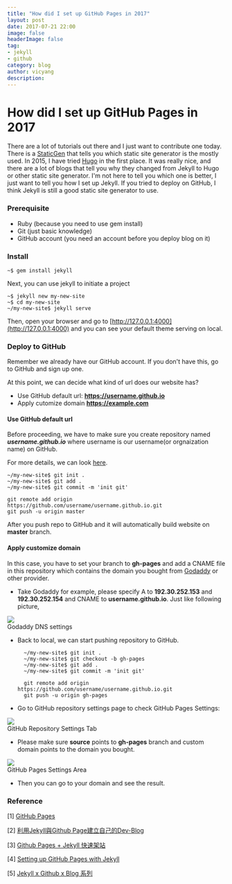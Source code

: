 ```yaml
---
title: "How did I set up GitHub Pages in 2017"
layout: post
date: 2017-07-21 22:00
image: false
headerImage: false
tag:
- jekyll
- github
category: blog
author: vicyang
description: 
---
```




# How did I set up GitHub Pages in 2017

There are a lot of tutorials out there and I just want to contribute one today. There is a [StaticGen](https://www.staticgen.com) that tells you which static site generator is the mostly used. In 2015, I have tried [Hugo](http://gohugo.io/) in the first place. It was really nice, and there are a lot of blogs that tell you why they changed from Jekyll to Hugo or other static site generator. I'm not here to tell you which one is better, I just want to tell you how I set up Jekyll. If you tried to deploy on GitHub, I think Jekyll is still a good static site generator to use.

### Prerequisite

- Ruby (because you need to use gem install)
- Git (just basic knowledge)
- GitHub account (you need an account before you deploy blog on it)

### Install

	~$ gem install jekyll
	
Next, you can use jekyll to initiate a project
	
	~$ jekyll new my-new-site
	~$ cd my-new-site
	~/my-new-site$ jekyll serve

Then, open your browser and go to [http://127.0.0.1:4000](http://127.0.0.1:4000) and you can see your default theme serving on local.

### Deploy to GitHub

Remember we already have our GitHub account. If you don't have this, go to GitHub and sign up one.

At this point, we can decide what kind of url does our website has?

- Use GitHub default url: **https://username.github.io**
- Apply cutomize domain **https://example.com**

#### Use GitHub default url

Before proceeding, we have to make sure you create repository named **<i>username.github.io</i>** where username is our username(or orgnaization name) on GitHub.

For more details, we can look [here](https://pages.github.com).

	~/my-new-site$ git init .
	~/my-new-site$ git add .
	~/my-new-site$ git commit -m 'init git'
	
	git remote add origin https://github.com/username/username.github.io.git
	git push -u origin master

After you push repo to GitHub and it will automatically build website on **master** branch.

#### Apply customize domain

In this case, you have to set your branch to **gh-pages** and add a CNAME file in this repository which contains the domain you bought from [Godaddy](https://godaddy.com) or other provider.

* Take Godaddy for example, please specify A to **192.30.252.153** and **192.30.252.154** and CNAME to **username.github.io**. 
Just like following picture,
<img src="{{site.url}}/assets/images/2017-07-21-how-did-i-set-up-github-pages-in-2017/1.png">
<figcaption class="caption">Godaddy DNS settings</figcaption>


* Back to local, we can start pushing repository to GitHub.
	
		~/my-new-site$ git init .
		~/my-new-site$ git checkout -b gh-pages
		~/my-new-site$ git add .
		~/my-new-site$ git commit -m 'init git'
	
		git remote add origin https://github.com/username/username.github.io.git
		git push -u origin gh-pages


* Go to GitHub repository settings page to check GitHub Pages Settings:
<img  src="{{site.url}}/assets/images/2017-07-21-how-did-i-set-up-github-pages-in-2017/2.png">
<figcaption class="caption">GitHub Repository Settings Tab</figcaption>

* Please make sure **source** points to **gh-pages** branch and custom domain points to the domain you bought.
<img src="{{site.url}}/assets/images/2017-07-21-how-did-i-set-up-github-pages-in-2017/3.png">
<figcaption class="caption">GitHub Pages Settings Area</figcaption>

* Then you can go to your domain and see the result.

### Reference

[1] [GitHub Pages](https://pages.github.com)

[2] [利用Jekyll與Github Page建立自己的Dev-Blog](http://seans.tw/2016/make-own-blog-with-jekyll-and-github-page/)

[3] [Github Pages + Jekyll 快速架站](http://lywdev.space/2016/08/30/create-website-with-github-and-jekyll/)

[4] [Setting up GitHub Pages with Jekyll](http://www.stephaniehicks.com/githubPages_tutorial/pages/githubpages-jekyll.html)

[5] [Jekyll x Github x Blog 系列](https://rhadow.github.io/2015/02/18/Jekyll-x-Github-x-Blog-Part1/)